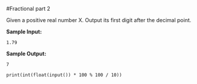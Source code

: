 #Fractional part 2

Given a positive real number X. Output its first digit after the decimal point.

**Sample Input:**
```
1.79
```
**Sample Output:**
```
7
```
```
print(int(float(input()) * 100 % 100 / 10))
```